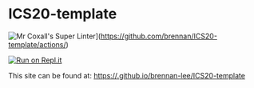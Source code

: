# ICS20-template

![Mr Coxall's Super Linter](https://github.com/brennan-lee/ICS20-template/workflows/Mr%20Coxall's%20Super%20Linter/badge.svg)](https://github.com/brennan/ICS20-template/actions/)

[![Run on Repl.it](https://repl.it/badge/github/brennan-lee/ICS20-template)](https://repl.it/github/brennan-lee/ICS20-template)

This site can be found at: [https://.github.io/brennan-lee/ICS20-template](https://brennan-lee.github.io/ICS20-template)